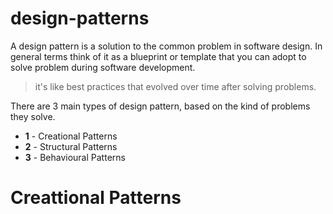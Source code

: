 # design-patterns

A design pattern is a solution to the common problem in software design. In general terms think of it as a blueprint or template that you can adopt to solve problem during software development.

> it's like best practices that evolved over time after solving problems.

There are 3 main types of design pattern, based on the kind of problems they solve.

 - **1** - Creational Patterns
 - **2** - Structural Patterns
 - **3** - Behavioural Patterns

# Creattional Patterns
